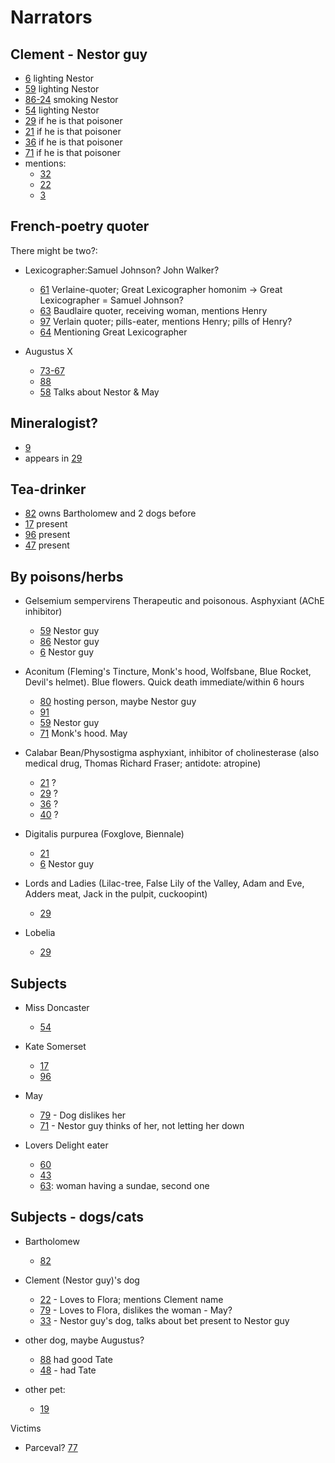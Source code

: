 # Narrators

## Clement - Nestor guy
 - [6](pages/page_06.md) lighting Nestor
 - [59](pages/page_59.md) lighting Nestor
 - [86-24](pages/page_86-24.md) smoking Nestor
 - [54](pages/page_54.md) lighting Nestor
 - [29](pages/page_29.md) if he is that poisoner
 - [21](pages/page_21.md) if he is that poisoner
 - [36](pages/page_36.md) if he is that poisoner
 - [71](pages/page_71.md) if he is that poisoner
 - mentions:  
    - [32](pages/page_32.md)
    - [22](pages/page_22.md) 
    - [3](pages/page_03.md) 


## French-poetry quoter
There might be two?:
 - Lexicographer:Samuel Johnson? John Walker?
   - [61](pages/page_61.md) Verlaine-quoter; Great Lexicographer homonim -> Great Lexicographer = Samuel Johnson?
   - [63](pages/page_63.md) Baudlaire quoter, receiving woman, mentions Henry
   - [97](pages/page_97.md) Verlain quoter; pills-eater, mentions Henry; pills of Henry?
   - [64](pages/page_64.md) Mentioning Great Lexicographer

 - Augustus X
   - [73-67](pages/page_73-67.md)
   - [88](pages/page_88.md)
   - [58](pages/page_58.md) Talks about Nestor & May

## Mineralogist?
   - [9](pages/page_09.md)
   - appears in [29](pages/page_29.md)


## Tea-drinker
- [82](pages/page_82.md) owns Bartholomew and 2 dogs before
- [17](pages/page_17.md) present
- [96](pages/page_96.md) present
- [47](pages/page_47.md) present


## By poisons/herbs
 - Gelsemium sempervirens
   Therapeutic and poisonous. Asphyxiant (AChE inhibitor)
   - [59](pages/page_59.md) Nestor guy
   - [86](pages/page_86.md) Nestor guy
   - [6](pages/page_06.md) Nestor guy

 - Aconitum
   (Fleming's Tincture, Monk's hood, Wolfsbane, Blue Rocket, Devil's helmet). Blue flowers. Quick death immediate/within 6 hours
   - [80](pages/page_80.md) hosting person, maybe Nestor guy
   - [91](pages/page_91.md)
   - [59](pages/page_59.md) Nestor guy
   - [71](pages/page_71.md) Monk's hood. May

 - Calabar Bean/Physostigma
   asphyxiant, inhibitor of cholinesterase (also medical drug, Thomas Richard Fraser; antidote: atropine)
   - [21](pages/page_21.md) ?
   - [29](pages/page_29.md) ?
   - [36](pages/page_36.md) ?
   - [40](pages/page_40.md) ?

 - Digitalis purpurea
   (Foxglove, Biennale)
   - [21](pages/page_21.md)
   - [6](pages/page_06.md) Nestor guy
 - Lords and Ladies
   (Lilac-tree, False Lily of the Valley, Adam and Eve, Adders meat, Jack in the pulpit, cuckoopint)
   - [29](pages/page_29.md)

 - Lobelia
   - [29](pages/page_29.md)

## Subjects
 - Miss Doncaster
   - [54](pages/page_54.md)

 - Kate Somerset
   - [17](pages/page_17.md)
   - [96](pages/page_96.md)

 - May
   - [79](pages/page_79.md) - Dog dislikes her
   - [71](pages/page_71.md) - Nestor guy thinks of her, not letting her down

 - Lovers Delight eater
   - [60](pages/page_60.md)
   - [43](pages/page_43.md)
   - [63](pages/page_63.md): woman having a sundae, second one


## Subjects - dogs/cats
 - Bartholomew
   - [82](pages/page_82.md)

 - Clement (Nestor guy)'s dog
   - [22](pages/page_22.md) - Loves to Flora; mentions Clement name
   - [79](pages/page_79.md) - Loves to Flora, dislikes the woman - May?
   - [33](pages/page_33.md) - Nestor guy's dog, talks about bet present to Nestor guy

 - other dog, maybe Augustus?
   - [88](pages/page_88.md) had good Tate
   - [48](pages/page_48.md) - had Tate

 - other pet:
   - [19](pages/page_19.md)


Victims
 - Parceval? [77](pages/page_77.md)